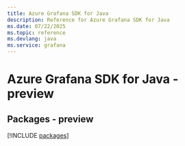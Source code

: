 ```yaml
---
title: Azure Grafana SDK for Java
description: Reference for Azure Grafana SDK for Java
ms.date: 07/22/2025
ms.topic: reference
ms.devlang: java
ms.service: grafana
---
```

# Azure Grafana SDK for Java - preview
## Packages - preview
[!INCLUDE [packages](grafana-index.md)]